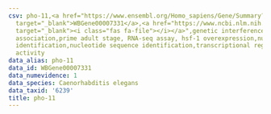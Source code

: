 ```yaml
---
csv: pho-11,<a href="https://www.ensembl.org/Homo_sapiens/Gene/Summary?db=core;g=WBGene00007331"
  target="_blank">WBGene00007331</a>,<a href="https://www.ncbi.nlm.nih.gov/pubmed/30894454"
  target="_blank"><i class="fas fa-file"></i></a>",genetic interference,functional
  association,prime adult stage, RNA-seq assay, hsf-1 overexpression,nucleotide sequence
  identification,nucleotide sequence identification,transcriptional regulation,up-regulates
  activity
data_alias: pho-11
data_id: WBGene00007331
data_numevidence: 1
data_species: Caenorhabditis elegans
data_taxid: '6239'
title: pho-11
---
```

